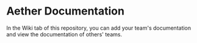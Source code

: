 # Aether Documentation

In the Wiki tab of this repository, you can add your team's documentation and view the documentation of others' teams.
